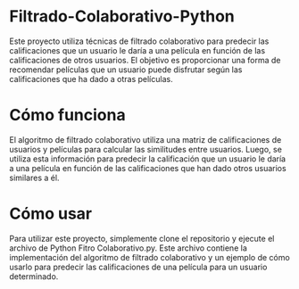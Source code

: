 # Filtrado-Colaborativo-Python
Este proyecto utiliza técnicas de filtrado colaborativo para predecir las calificaciones que un usuario le daría a una película en función de las calificaciones de otros usuarios. El objetivo es proporcionar una forma de recomendar películas que un usuario puede disfrutar según las calificaciones que ha dado a otras películas.

# Cómo funciona
El algoritmo de filtrado colaborativo utiliza una matriz de calificaciones de usuarios y películas para calcular las similitudes entre usuarios. Luego, se utiliza esta información para predecir la calificación que un usuario le daría a una película en función de las calificaciones que han dado otros usuarios similares a él.

# Cómo usar
Para utilizar este proyecto, simplemente clone el repositorio y ejecute el archivo de Python Fitro Colaborativo.py. Este archivo contiene la implementación del algoritmo de filtrado colaborativo y un ejemplo de cómo usarlo para predecir las calificaciones de una película para un usuario determinado.

